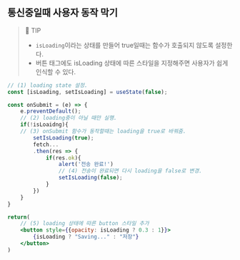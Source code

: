 ## 통신중일때 사용자 동작 막기
> 📌 TIP
> - `isLoading`이라는 상태를 만들어 true일때는 함수가 호출되지 않도록 설정한다.
> - 버튼 태그에도 isLoading 상태에 따른 스타일을 지정해주면 사용자가 쉽게 인식할 수 있다.
```jsx
// (1) loading state 설정. 
const [isLoading, setIsLoading] = useState(false);

const onSubmit = (e) => {
    e.preventDefault();
    // (2) loading중이 아닐 때만 실행.
    if(!isLoaidng){
    // (3) onSubmit 함수가 동작할때는 loading을 true로 바꿔줌.
        setIsLoading(true);
        fetch...
        .then(res => {
            if(res.ok){
                alert('전송 완료!')
                // (4) 전송이 완료되면 다시 loading을 false로 변경.
                setIsLoading(false);
            }
        })
    }
}

return(
    // (5) loading 상태에 따른 button 스타일 추가
    <button style={{opacity: isLoading ? 0.3 : 1}}>
        {isLoading ? "Saving..." : "저장"}
    </button>
)
```